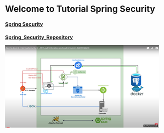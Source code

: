 # Welcome to Tutorial Spring Security

### [Spring Security](https://www.youtube.com/watch?v=KxqlJblhzfI&ab_channel=Amigoscode)

### [Spring_Security_Repository](https://github.com/tomdwan123/spring-security-advanced)

![img.png](img.png)